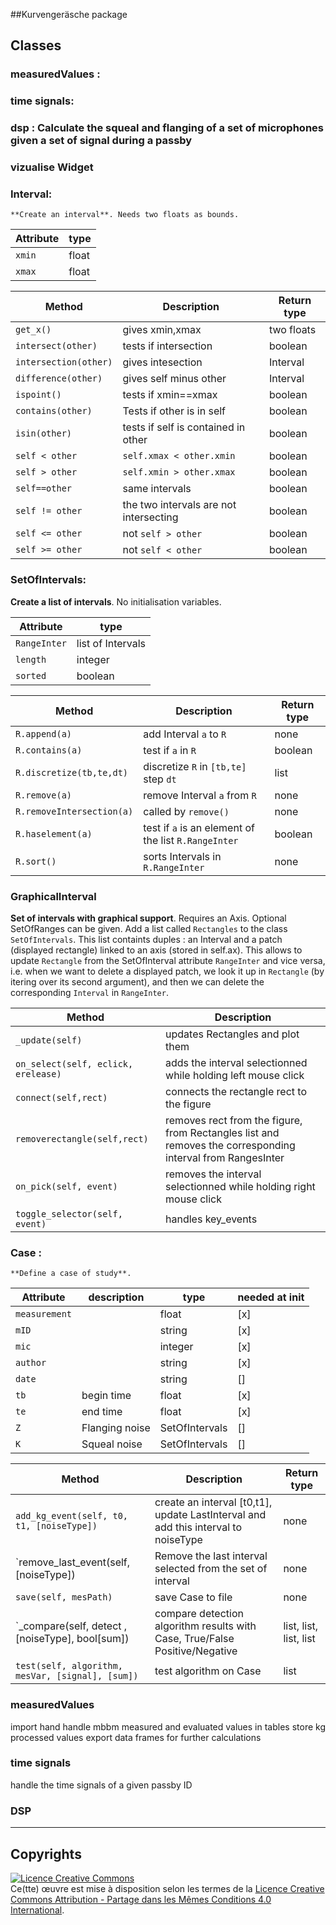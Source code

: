 ##Kurvengeräsche package

## Classes
### measuredValues :
### time signals:
### dsp  : Calculate the squeal and flanging of a set of microphones given a set of signal during a passby 
### vizualise Widget
### Interval: 
    **Create an interval**. Needs two floats as bounds.

Attribute | type
--------   | -------
`xmin` | float
`xmax` | float

Method     | Description | Return type
----------- | ----------- | ------------
`get_x()` | gives xmin,xmax | two floats
`intersect(other)` | tests if intersection | boolean
`intersection(other)` | gives intesection | Interval
`difference(other)` | gives self minus other | Interval
`ispoint()` | tests if xmin==xmax | boolean
`contains(other)` | Tests if other is in self | boolean
`isin(other)` | tests if self is contained in other | boolean
`self < other` | `self.xmax < other.xmin` | boolean
`self > other` | `self.xmin > other.xmax` | boolean
`self==other` | same intervals | boolean
`self != other` | the two intervals are not intersecting | boolean
`self <= other` | not `self > other` | boolean
`self >= other` | not `self < other` | boolean

### SetOfIntervals: 
**Create a list of intervals**. No initialisation variables.

Attribute | type
---------- | ------
`RangeInter` | list of Intervals
`length` | integer
`sorted` | boolean

Method | Description | Return type
------ | ----------- | -----------
`R.append(a)` | add Interval `a` to `R` | none
`R.contains(a)` | test if `a` in `R` | boolean
`R.discretize(tb,te,dt)` | discretize `R` in `[tb,te]` step `dt` | list
`R.remove(a)` | remove Interval `a` from `R` | none
`R.removeIntersection(a)` | called by `remove()` | none
`R.haselement(a)` | test if `a` is an element of the list `R.RangeInter` | boolean
`R.sort()` | sorts Intervals in `R.RangeInter` | none

### GraphicalInterval
**Set of intervals with graphical support**. Requires an Axis. Optional SetOfRanges can be given. Add a list called `Rectangles` to the class `SetOfIntervals`. This list containts duples : an Interval and a patch (displayed rectangle) linked to an axis (stored in self.ax). This allows to update `Rectangle` from the SetOfInterval attribute `RangeInter` and vice versa, i.e. when we want to delete a displayed patch, we look it up in `Rectangle` (by itering over its second argument), and then we can delete the corresponding `Interval` in `RangeInter`.

Method | Description
------- | ----------
`_update(self)` | updates Rectangles and plot them
`on_select(self, eclick, erelease)` | adds the interval selectionned while holding left mouse click
`connect(self,rect)` | connects the rectangle rect to the figure
`removerectangle(self,rect)` | removes rect from the figure, from Rectangles list and removes the corresponding interval from RangesInter
`on_pick(self, event)` | removes the interval selectionned while holding right mouse click
`toggle_selector(self, event)` | handles key_events


### Case :
    **Define a case of study**.
    
Attribute | description | type | needed at init
--------- | ----------- | --------- | ----------------
`measurement` | | float | [x]
`mID` | | string | [x]
`mic` | | integer | [x]
`author` | | string | [x]
`date` | | string | []
`tb` | begin time | float | [x]
`te`| end time | float | [x]
`Z` | Flanging noise | SetOfIntervals | []
`K` | Squeal noise | SetOfIntervals  | []

Method | Description | Return type
------ | ----------- | -----------
`add_kg_event(self, t0, t1, [noiseType])` | create an interval [t0,t1], update LastInterval and add this interval to noiseType | none
`remove_last_event(self, [noiseType]) | Remove the last interval selected from the set of interval | none
`save(self, mesPath)` | save Case to file | none
`_compare(self, detect , [noiseType], bool[sum]) | compare detection algorithm results with Case, True/False Positive/Negative | list, list, list, list 
`test(self, algorithm, mesVar, [signal], [sum])` | test algorithm  on Case | list

### measuredValues

import hand handle mbbm measured and evaluated values in tables
store kg processed values
export data frames for further calculations

### time signals
handle the time signals of a given passby ID

### DSP

***

## Copyrights

<a rel="license" href="http://creativecommons.org/licenses/by-sa/4.0/"><img alt="Licence Creative Commons" style="border-width:0" src="https://i.creativecommons.org/l/by-sa/4.0/88x31.png" /></a><br />Ce(tte) œuvre est mise à disposition selon les termes de la <a rel="license" href="http://creativecommons.org/licenses/by-sa/4.0/">Licence Creative Commons Attribution -  Partage dans les Mêmes Conditions 4.0 International</a>.